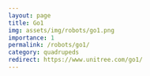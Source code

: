 ```yaml
---
layout: page
title: Go1
img: assets/img/robots/go1.png
importance: 1
permalink: /robots/go1/
category: quadrupeds
redirect: https://www.unitree.com/go1/
---
```

